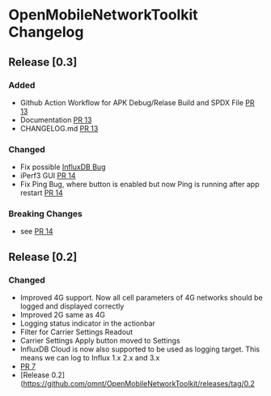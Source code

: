 # OpenMobileNetworkToolkit Changelog
## Release [0.3]

### Added
- Github Action Workflow for APK Debug/Relase Build and SPDX File [PR 13](https://github.com/omnt/OpenMobileNetworkToolkit/pull/13)
- Documentation [PR 13](https://github.com/omnt/OpenMobileNetworkToolkit/pull/13)
- CHANGELOG.md [PR 13](https://github.com/omnt/OpenMobileNetworkToolkit/pull/13)

### Changed
- Fix possible [InfluxDB Bug](https://github.com/influxdata/influxdb-client-java/issues/731)
- iPerf3 GUI [PR 14](https://github.com/omnt/OpenMobileNetworkToolkit/pull/14)
- Fix Ping Bug, where button is enabled but now Ping is running after app restart [PR 14](https://github.com/omnt/OpenMobileNetworkToolkit/pull/14)

### Breaking Changes
- see [PR 14](https://github.com/omnt/OpenMobileNetworkToolkit/pull/14)

## Release [0.2]
### Changed
- Improved 4G support. Now all cell parameters of 4G networks should be logged and displayed correctly
- Improved 2G same as 4G
- Logging status indicator in the actionbar
- Filter for Carrier Settings Readout
- Carrier Settings Apply button moved to Settings
- InfluxDB Cloud is now also supported to be used as logging target. This means we can log to Influx 1.x 2.x and 3.x 
- [PR 7](https://github.com/omnt/OpenMobileNetworkToolkit/pull/7)
- [Release 0.2](https://github.com/omnt/OpenMobileNetworkToolkit/releases/tag/0.2

